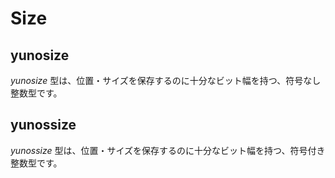 
# Size

## yunosize

*yunosize* 型は、位置・サイズを保存するのに十分なビット幅を持つ、符号なし整数型です。

## yunossize

*yunossize* 型は、位置・サイズを保存するのに十分なビット幅を持つ、符号付き整数型です。

